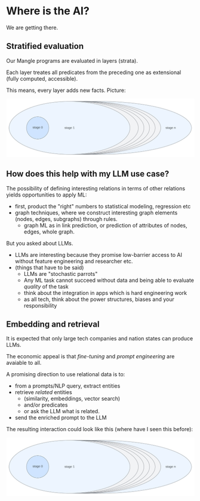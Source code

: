 # Where is the AI?

We are getting there.

## Stratified evaluation

Our Mangle programs are evaluated in layers (strata).

Each layer treates all predicates from the preceding one as extensional (fully computed, accessible).

This means, every layer adds new facts. Picture:

![derivedstages](derived_stages.svg)

## How does this help with my LLM use case?

The possibility of defining interesting relations in terms of other relations yields opportunities to apply ML:
- first, product the "right" numbers to statistical modeling, regression etc
- graph techniques, where we construct interesting graph elements (nodes, edges, subgraphs) through rules. 
  - graph ML as in link prediction, or prediction of attributes of nodes, edges, whole graph.

But you asked about LLMs.

- LLMs are interesting because they promise low-barrier access to AI without feature engineering and researcher etc.
- (things that have to be said) 
  - LLMs are "stochastic parrots" 
  - Any ML task cannot succeed without data and being able to evaluate *quality* of the task
  - think about the integration in apps which is hard engineering work
  - as all tech, think about the power structures, biases and your responsibility

## Embedding and retrieval

It is expected that only large tech companies and nation states can produce LLMs.

The economic appeal is that *fine-tuning* and *prompt engineering* are avaiable to all.

A promising direction to use relational data is to:
 - from a prompts/NLP query, extract entities
 - retrieve *related* entities
   - (similarity, embeddings, vector search)
   - and/or predicates
   - or ask the LLM what is related. 
 - send the enriched prompt to the LLM

 The resulting interaction could look like this (where have I seen this before):

![derivedstages](derived_stages.svg)
